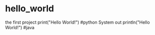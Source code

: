 # hello_world
the first project
print("Hello World!")  #python
System out println("Hello World!")  #java
